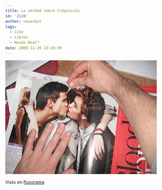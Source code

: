 ```yaml
---
title: La verdad sobre Crepúsculo
id: '2120'
author: neverbot
tags:
  - Cine
  - Libros
  - Mundo Real™
date: 2009-11-26 13:19:30
---
```


![200911261318.jpg](./la-verdad-sobre-crepusculo/200911261318.jpg)

Visto en [fluzorama](http://fluzo.tumblr.com/post/257144843/crepusculo)